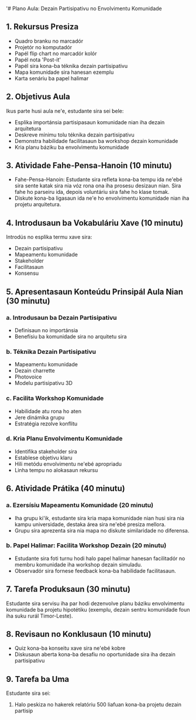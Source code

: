 '# Plano Aula: Dezain Partisipativu no Envolvimentu Komunidade

## 1. Rekursus Presiza

- Quadro branku no marcadór
- Projetór no komputadór
- Papél flip chart no marcadór kolór
- Papél nota 'Post-it'
- Papél sira kona-ba téknika dezain partisipativu
- Mapa komunidade sira hanesan ezemplu
- Karta senáriu ba papel halimar

## 2. Objetivus Aula

Ikus parte husi aula ne'e, estudante sira sei bele:
- Esplika importánsia partisipasaun komunidade nian iha dezain arquitetura
- Deskreve mínimu tolu téknika dezain partisipativu
- Demonstra habilidade facilitasaun ba workshop dezain komunidade
- Kria planu báziku ba envolvimentu komunidade

## 3. Atividade Fahe-Pensa-Hanoin (10 minutu)

- Fahe-Pensa-Hanoin: Estudante sira refleta kona-ba tempu ida ne'ebé sira sente katak sira nia vóz rona ona iha prosesu desizaun nian. Sira fahe ho parseiru ida, depois voluntáriu sira fahe ho klase tomak.
- Diskute kona-ba ligasaun ida ne'e ho envolvimentu komunidade nian iha projetu arquitetura.

## 4. Introdusaun ba Vokabuláriu Xave (10 minutu)

Introdús no esplika termu xave sira:
- Dezain partisipativu
- Mapeamentu komunidade
- Stakeholder
- Facilitasaun
- Konsensu

## 5. Apresentasaun Konteúdu Prinsipál Aula Nian (30 minutu)

### a. Introdusaun ba Dezain Partisipativu
- Definisaun no importánsia
- Benefísiu ba komunidade sira no arquitetu sira

### b. Téknika Dezain Partisipativu
- Mapeamentu komunidade
- Dezain charrette 
- Photovoice
- Modelu partisipativu 3D

### c. Facilita Workshop Komunidade
- Habilidade atu rona ho aten
- Jere dinámika grupu
- Estratégia rezolve konflitu

### d. Kria Planu Envolvimentu Komunidade
- Identifika stakeholder sira
- Establese objetivu klaru
- Hili metódu envolvimentu ne'ebé apropriadu
- Linha tempu no alokasaun rekursu

## 6. Atividade Prátika (40 minutu)

### a. Ezersísiu Mapeamentu Komunidade (20 minutu)
- Iha grupu ki'ik, estudante sira kria mapa komunidade nian husi sira nia kampu universidade, destaka área sira ne'ebé presiza mellora.
- Grupu sira aprezenta sira nia mapa no diskute similaridade no diferensa.

### b. Papel Halimar: Facilita Workshop Dezain (20 minutu)
- Estudante sira foti turnu hodi halo papel halimar hanesan facilitadór no membru komunidade iha workshop dezain simuladu.
- Observadór sira fornese feedback kona-ba habilidade facilitasaun.

## 7. Tarefa Produksaun (30 minutu)

Estudante sira servisu iha par hodi dezenvolve planu báziku envolvimentu komunidade ba projetu hipotétiku (exemplu, dezain sentru komunidade foun iha suku rurál Timor-Leste).

## 8. Revisaun no Konklusaun (10 minutu)

- Quiz kona-ba konseitu xave sira ne'ebé kobre
- Diskusaun aberta kona-ba desafiu no oportunidade sira iha dezain partisipativu

## 9. Tarefa ba Uma

Estudante sira sei:
1. Halo peskiza no hakerek relatóriu 500 liafuan kona-ba projetu dezain partisip